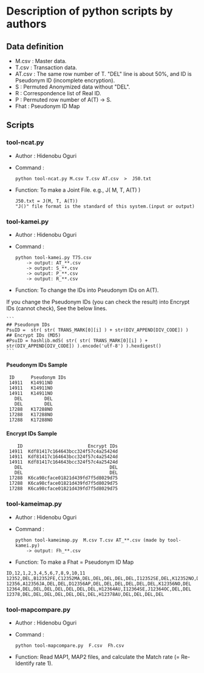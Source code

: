 # Description of python scripts by authors

## Data definition

- M.csv  : Master data.
- T.csv  : Transaction data.
- AT.csv : The same row number of T. "DEL" line is about 50%, and ID is Pseudonym ID (incomplete encryption).
- S      : Permuted Anonymized data without "DEL".
- R      : Correspondence list of Real ID.
- P      : Permuted row number of A(T) -> S.
- Fhat   : Pseudonym ID Map


## Scripts

### tool-ncat.py
- Author  : Hidenobu Oguri
- Command :
    ```
    python tool-ncat.py M.csv T.csv AT.csv  >  J50.txt
    ```

- Function: To make a Joint File. e.g., J( M, T, A(T) )
    ```
	J50.txt = J(M, T, A(T))
	"J()" file format is the standard of this system.(input or output)
    ```

### tool-kamei.py
- Author  : Hidenobu Oguri

- Command :
    ```
    python tool-kamei.py T75.csv
        -> output: AT_**.csv
        -> output: S_**.csv
        -> output: P_**.csv
        -> output: R_**.csv
    ```

- Function: To change the IDs into Pseudonym IDs on A(T).

If you change the Pseudonym IDs (you can check the result) into Encrypt IDs (cannot check), See the below lines.

    ```
    ## Pseudonym IDs
    PsuID =  str( str( TRANS_MARK[0][i] ) + str(DIV_APPEND[DIV_CODE]) )
    ## Encrypt IDs (MD5)
    #PsuID = hashlib.md5( str( str( TRANS_MARK[0][i] ) + str(DIV_APPEND[DIV_CODE]) ).encode('utf-8') ).hexdigest()
    ```


#### Pseudonym IDs Sample

```
 ID      Pseudonym IDs
 14911   K14911NO
 14911   K14911NO
 14911   K14911NO
   DEL        DEL
   DEL        DEL
 17288   K17288NO
 17288   K17288NO
 17288   K17288NO
```

#### Encrypt IDs Sample

```
    ID                        Encrypt IDs
 14911  Kdf81417c164643bcc324f57c4a25424d
 14911  Kdf81417c164643bcc324f57c4a25424d
 14911  Kdf81417c164643bcc324f57c4a25424d
   DEL                                DEL
   DEL                                DEL
 17288  K6ca98cface01821d439fd7f5d8029d75
 17288  K6ca98cface01821d439fd7f5d8029d75
 17288  K6ca98cface01821d439fd7f5d8029d75
```

### tool-kameimap.py
- Author  : Hidenobu Oguri
- Command :
    ```
    python tool-kameimap.py  M.csv T.csv AT_**.csv (made by tool-kamei.py)
		-> output: Fh_**.csv
    ```

- Function: To make a Fhat = Pseudonym ID Map

```
ID,12,1,2,3,4,5,6,7,8,9,10,11
12352,DEL,B12352FE,C12352MA,DEL,DEL,DEL,DEL,DEL,I12352SE,DEL,K12352NO,DEL
12356,A12356JA,DEL,DEL,D12356AP,DEL,DEL,DEL,DEL,DEL,DEL,K12356NO,DEL
12364,DEL,DEL,DEL,DEL,DEL,DEL,DEL,H12364AU,I12364SE,J12364OC,DEL,DEL
12378,DEL,DEL,DEL,DEL,DEL,DEL,DEL,H12378AU,DEL,DEL,DEL,DEL
```

### tool-mapcompare.py
- Author  : Hidenobu Oguri
- Command :
    ```
    python tool-mapcompare.py  F.csv  Fh.csv
    ```

- Function: Read MAP1, MAP2 files, and calculate the Match rate (= Re-Identify rate 1).







